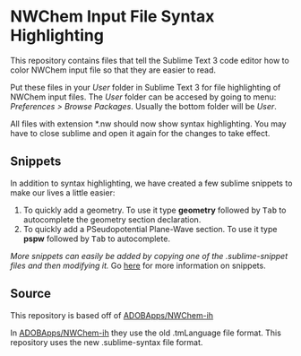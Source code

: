 
# NWChem Input File Syntax Highlighting

This repository contains files that tell the Sublime Text 3 code editor how to color NWChem input file so that they are easier to read.

Put these files in your _User_ folder in Sublime Text 3 for file highlighting of NWChem input files. The _User_ folder can be accesed by going to menu: _Preferences > Browse Packages_. Usually the bottom folder will be _User_.

All files with extension *.nw should now show syntax highlighting.
You may have to close sublime and open it again for the changes to take effect.
## Snippets

In addition to syntax highlighting, we have created a few sublime snippets to make our lives a little easier:

1. To quickly add a geometry.  To use it type **geometry** followed by <kbd>Tab</kbd> to autocomplete the geometry section declaration.
2. To quickly add a PSeudopotential Plane-Wave section.  To use it type **pspw** followed by <kbd>Tab</kbd> to autocomplete.

_More snippets can easily be added by copying one of the .sublime-snippet files and then modifying it._ Go [here](http://sublimetext.info/docs/en/extensibility/snippets.html) for more information on snippets. 

## Source

This repository is based off of [ADOBApps/NWChem-ih](https://github.com/ADOBApps/NWChem-ih)

In [ADOBApps/NWChem-ih](https://github.com/ADOBApps/NWChem-ih) they use the old .tmLanguage file format.  This repository uses the new .sublime-syntax file format.

